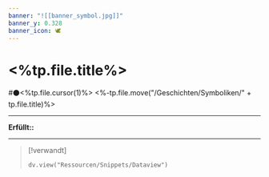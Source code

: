 ```yaml
---
banner: "![[banner_symbol.jpg]]"
banner_y: 0.328
banner_icon: 🕊️
---
```


# <%tp.file.title%>

#⚫<%tp.file.cursor(1)%>
<%-tp.file.move("/Geschichten/Symboliken/" + tp.file.title)%>

---

**Erfüllt::** 

---

> [!verwandt]
> ```dataviewjs
> dv.view("Ressourcen/Snippets/Dataview")
> ```